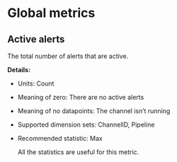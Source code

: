 # Global metrics<a name="eml-metrics-global"></a>

## Active alerts<a name="eml-metrics-active-alerts"></a>

The total number of alerts that are active\.

**Details:**
+ Units: Count
+ Meaning of zero: There are no active alerts
+ Meaning of no datapoints: The channel isn’t running
+ Supported dimension sets: ChannelID, Pipeline
+ Recommended statistic: Max

  All the statistics are useful for this metric\.